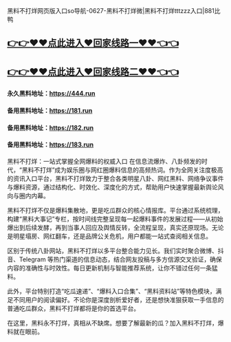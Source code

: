 黑料不打烊网页版入口so导航-0627-黑料不打烊微|黑料不打烊tttzzz入口|881比鸭

## [👉👉♥♥点此进入♥回家线路一♥♥👈👈](https://unpkg.com/182run/index.html)
## [👉👉♥♥点此进入♥回家线路二♥♥👈👈](https://unpkg.com/182-1run/index.html)

#### 永久黑料地址：https://444.run
#### 备用黑料地址：https://181.run
#### 备用黑料地址：https://182.run
#### 备用黑料地址：https://183.run

黑料不打烊：一站式掌握全网爆料的权威入口
在信息流爆炸、八卦频发的时代，“黑料不打烊”成为娱乐圈与网红圈爆料信息的高频热词。作为全网关注度极高的资讯入口平台，黑料不打烊致力于整合各类明星八卦、网红黑料、网络争议事件与爆料资源，通过结构化、时效化、深度化的方式，帮助用户快速掌握最新舆论风向与圈内内幕。

黑料不打烊不仅是爆料集散地，更是吃瓜群众的核心情报库。平台通过系统梳理，构建“黑料大事记”专栏，按时间线完整呈现每一起爆料事件的发展过程——从初始爆出到后续发酵，再到当事人回应及舆情反转，全流程呈现，真实还原现场。无论是明星塌房、网红翻车，还是品牌公关危机，用户都能一站式查阅相关信息。

区别于传统八卦网站，黑料不打烊以多平台整合能力见长。我们实时聚合微博、抖音、Telegram 等热门渠道的信息动态，结合网友投稿与多方信源交叉验证，确保内容的准确性与时效性。每日更新机制与智能推荐系统，让你不错过任何一条猛料。

此外，平台特别打造“吃瓜速递”、“爆料入口合集”、“黑料资料站”等特色模块，满足不同用户的阅读偏好。不论你是深度剖析爱好者，还是想快准狠获取一手信息的普通吃瓜群众，黑料不打烊都将是你的首选平台。

在这里，黑料永不打烊，真相从不缺席。想要了解最新的瓜？加入黑料不打烊，爆料就在眼前。



